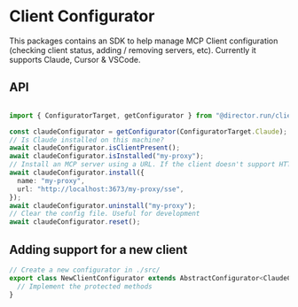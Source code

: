 # Client Configurator

This packages contains an SDK to help manage MCP Client configuration (checking client status, adding / removing servers, etc). Currently it supports Claude, Cursor & VSCode.

## API

```ts

import { ConfiguratorTarget, getConfigurator } from "@director.run/client-configurator/index";

const claudeConfigurator = getConfigurator(ConfiguratorTarget.Claude);
// Is Claude installed on this machine?
await claudeConfigurator.isClientPresent();
await claudeConfigurator.isInstalled("my-proxy");
// Install an MCP server using a URL. If the client doesn't support HTTP, we use proxies.
await claudeConfigurator.install({
  name: "my-proxy",
  url: "http://localhost:3673/my-proxy/sse",
});
await claudeConfigurator.uninstall("my-proxy");
// Clear the config file. Useful for development
await claudeConfigurator.reset();
```

## Adding support for a new client

```ts
// Create a new configurator in ./src/
export class NewClientConfigurator extends AbstractConfigurator<ClaudeConfig> {
  // Implement the protected methods
}
```
